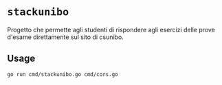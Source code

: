 # `stackunibo`


Progetto che permette agli studenti di rispondere agli esercizi delle prove d'esame direttamente sul sito di csunibo.

## Usage

```golang
go run cmd/stackunibo.go cmd/cors.go
```